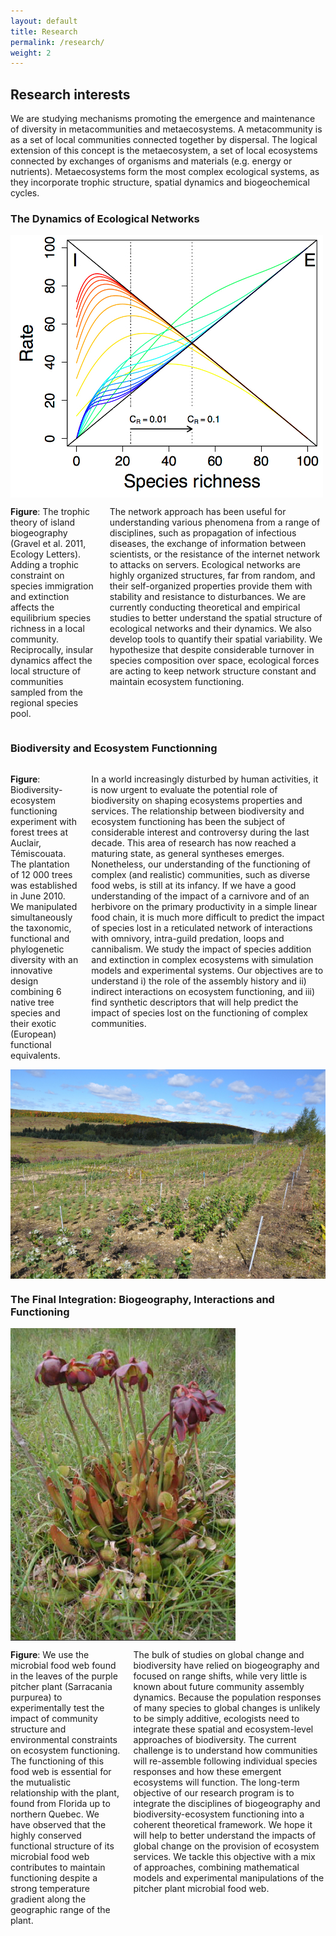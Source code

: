 ```yaml
---
layout: default
title: Research
permalink: /research/
weight: 2
---
```


## Research interests

We are studying mechanisms promoting the emergence and maintenance of diversity in metacommunities and metaecosystems. A metacommunity is as a set of local communities connected together by dispersal. The logical extension of this concept is the metaecosystem, a set of local ecosystems connected by exchanges of organisms and materials (e.g. energy or nutrients). Metaecosystems form the most complex ecological systems, as they incorporate trophic structure, spatial dynamics and biogeochemical cycles.

### The Dynamics of Ecological Networks

<div class="row">
<div class="large-5 columns">
    <img src="/assets/img/ttib.jpg" alt="richness"/>
  </div>

<div class="large-7 columns">
  <p style="font-weight:400">
  <b>Figure</b>: The trophic theory of island biogeography (Gravel et al. 2011, Ecology Letters). Adding a trophic constraint on species immigration and extinction affects the equilibrium species richness in a local community. Reciprocally, insular dynamics affect the local structure of communities sampled from the regional species pool.
  </p>
  <p>
  The network approach has been useful for understanding various phenomena from a range of disciplines, such as propagation of infectious diseases, the exchange of information between scientists, or the resistance of the internet network to attacks on servers. Ecological networks are highly organized structures, far from random, and their self-organized properties provide them with stability and resistance to disturbances. We are currently conducting theoretical and empirical studies to better understand the spatial structure of ecological networks and their dynamics. We also develop tools to quantify their spatial variability. We hypothesize that despite considerable turnover in species composition over space, ecological forces are acting to keep network structure constant and maintain ecosystem functioning.
</p>
</div>
  </div>

### Biodiversity and Ecosystem Functionning

<div class="row">
<div class="large-7 columns">
  <p style="font-weight:400">
<b>Figure</b>: Biodiversity-ecosystem functioning experiment with forest trees at Auclair, Témiscouata. The plantation of 12 000 trees was established in June 2010. We manipulated simultaneously the taxonomic, functional and phylogenetic diversity with an innovative design combining 6 native tree species and their exotic (European) functional equivalents.
</p>
<p>
In a world increasingly disturbed by human activities, it is now urgent to evaluate the potential role of biodiversity on shaping ecosystems properties and services. The relationship between biodiversity and ecosystem functioning has been the subject of considerable interest and controversy during the last decade. This area of research has now reached a maturing state, as general syntheses emerges. Nonetheless, our understanding of the functioning of complex (and realistic) communities, such as diverse food webs, is still at its infancy. If we have a good understanding of the impact of a carnivore and of an herbivore on the primary productivity in a simple linear food chain, it is much more difficult to predict the impact of species lost in a reticulated network of interactions with omnivory, intra-guild predation, loops and cannibalism. We study the impact of species addition and extinction in complex ecosystems with simulation models and experimental systems. Our objectives are to understand i) the role of the assembly history and ii) indirect interactions on ecosystem functioning, and iii) find synthetic descriptors that will help predict the impact of species lost on the functioning of complex communities.
</p>
</div>

<div class="large-5 columns">
    <img src="/assets/img/auclair.jpg" alt="richness"/>
</div>
  </div>

### The Final Integration: Biogeography, Interactions and Functioning
<div class="row">
<div class="large-5 columns">
    <img src="/assets/img/pitcher.jpg" alt="richness"/>
</div>

<div class="large-7 columns">
  <p style="font-weight:400"><b>Figure</b>: We use the microbial food web found in the leaves of the purple pitcher plant (Sarracania purpurea) to experimentally test the impact of community structure and environmental constraints on ecosystem functioning. The functioning of this food web is essential for the mutualistic relationship with the plant, found from Florida up to northern Quebec. We have observed that the highly conserved functional structure of its microbial food web contributes to maintain functioning despite a strong temperature gradient along the geographic range of the plant.
</p>
<p>
The bulk of studies on global change and biodiversity have relied on biogeography and focused on range shifts, while very little is known about future community assembly dynamics. Because the population responses of many species to global changes is unlikely to be simply additive, ecologists need to integrate these spatial and ecosystem-level approaches of biodiversity. The current challenge is to understand how communities will re-assemble following individual species responses and how these emergent ecosystems will function. The long-term objective of our research program is to integrate the disciplines of biogeography and biodiversity-ecosystem functioning into a coherent theoretical framework. We hope it will help to better understand the impacts of global change on the provision of ecosystem services. We tackle this objective with a mix of approaches, combining mathematical models and experimental manipulations of the pitcher plant microbial food web.
</p>
</div>
  </div>
